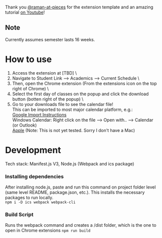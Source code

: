 Thank you [@raman-at-pieces](https://github.com/raman-at-pieces) for the extension template and an amazing tutorial [on Youtube](https://www.youtube.com/watch?v=0n809nd4Zu4)!

## Note
Currently assumes semester lasts 16 weeks.

# How to use
1. Access the extension at \[TBD\] \
2. Navigate to Student Link --> Academics --> Current Schedule \
3. Then, open the Chrome extension (From the extensions icon on the top right of Chrome) \
4. Select the first day of classes on the popup and click the download button (botten right of the popup) \
5. Go to your downloads file to see the calendar file! \
This can be imported to most major calendar platform, e.g.: \
[Google Import Instructions](https://www.youtube.com/watch?v=0n809nd4Zu4) \
Windows Calendar: Right click on the file --> Open with.. --> Calendar (or Outlook) \
[Apple](https://support.apple.com/guide/calendar/import-or-export-calendars-icl1023/mac) (Note: This is not yet tested. Sorry I don't have a Mac)

# Development
Tech stack: Manifest.js V3, Node.js (Webpack and ics package)
### Installing dependencies
After installing node.js, paste and run this command on project folder level (same level README, package.json, etc.). This installs the necessary packages to run locally. \
```npm i -D ics webpack webpack-cli```
### Build Script
Runs the webpack command and creates a /dist folder, which is the one to open in Chrome extensions
```npm run build```
